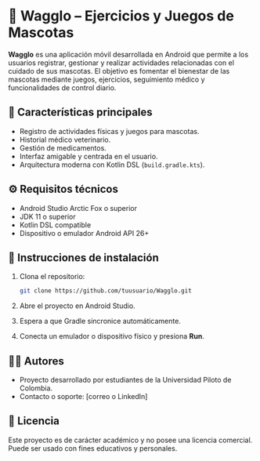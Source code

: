 
# 🐶 Wagglo – Ejercicios y Juegos de Mascotas

**Wagglo** es una aplicación móvil desarrollada en Android que permite a los usuarios registrar, gestionar y realizar actividades relacionadas con el cuidado de sus mascotas. El objetivo es fomentar el bienestar de las mascotas mediante juegos, ejercicios, seguimiento médico y funcionalidades de control diario.

## 📱 Características principales

- Registro de actividades físicas y juegos para mascotas.
- Historial médico veterinario.
- Gestión de medicamentos.
- Interfaz amigable y centrada en el usuario.
- Arquitectura moderna con Kotlin DSL (`build.gradle.kts`).

## ⚙️ Requisitos técnicos

- Android Studio Arctic Fox o superior
- JDK 11 o superior
- Kotlin DSL compatible
- Dispositivo o emulador Android API 26+

## 🚀 Instrucciones de instalación

1. Clona el repositorio:

   ```bash
   git clone https://github.com/tuusuario/Wagglo.git
   ```

2. Abre el proyecto en Android Studio.

3. Espera a que Gradle sincronice automáticamente.

4. Conecta un emulador o dispositivo físico y presiona **Run**.

## 👨‍💻 Autores

- Proyecto desarrollado por estudiantes de la Universidad Piloto de Colombia.
- Contacto o soporte: [correo o LinkedIn]

## 📄 Licencia

Este proyecto es de carácter académico y no posee una licencia comercial. Puede ser usado con fines educativos y personales.
